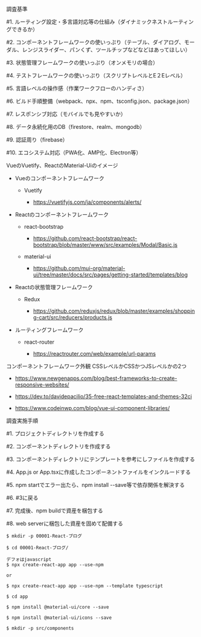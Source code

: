 調査基準

#1. ルーティング設定・多言語対応等の仕組み（ダイナミックネストルーティングできるか）

#2. コンポーネントフレームワークの使いっぷり（テーブル、ダイアログ、モーダル、レンジスライダー、パンくず、ツールチップなどなどはあってほしい）

#3. 状態管理フレームワークの使いっぷり（オンメモリの場合）

#4. テストフレームワークの使いっぷり（スクリプトレベルとE２Eレベル）

#5. 言語レベルの操作感（作業ワークフローのハンディさ）

#6. ビルド手順整備（webpack、npx、npm、tsconfig.json、package.json）

#7. レスポンシブ対応（モバイルでも見やすいか）

#8. データ永続化用のDB（firestore、realm、mongodb）

#9. 認証周り（firebase）

#10. エコシステム対応（PWA化、AMP化、Electron等）

VueのVuetify、ReactのMaterial-Uiのイメージ

- Vueのコンポーネントフレームワーク

  - Vuetify

    - https://vuetifyjs.com/ja/components/alerts/

- Reactのコンポーネントフレームワーク

  - react-bootstrap

    - https://github.com/react-bootstrap/react-bootstrap/blob/master/www/src/examples/Modal/Basic.js

  - material-ui

    - https://github.com/mui-org/material-ui/tree/master/docs/src/pages/getting-started/templates/blog

- Reactの状態管理フレームワーク

  - Redux

    - https://github.com/reduxjs/redux/blob/master/examples/shopping-cart/src/reducers/products.js


- ルーティングフレームワーク

  - react-router

    - https://reactrouter.com/web/example/url-params

コンポーネントフレームワーク外観 CSSレベルかCSSかつJSレベルかの2つ

  - https://www.newgenapps.com/blog/best-frameworks-to-create-responsive-websites/

  - https://dev.to/davidepacilio/35-free-react-templates-and-themes-32ci

  - https://www.codeinwp.com/blog/vue-ui-component-libraries/


調査実施手順

#1. プロジェクトディレクトリを作成する

#2. コンポーネントディレクトリを作成する

#3. コンポーネントディレクトリにテンプレートを参考にしファイルを作成する

#4. App.js or App.tsxに作成したコンポーネントファイルをインクルードする

#5. npm startでエラー出たら、npm install --save等で依存関係を解決する

#6. #3に戻る

#7. 完成後、npm buildで資産を梱包する

#8. web serverに梱包した資産を固めて配備する

```
$ mkdir -p 00001-React-ブログ

$ cd 00001-React-ブログ/

デフォはjavascript
$ npx create-react-app app --use-npm

or

$ npx create-react-app app --use-npm --template typescript

$ cd app

$ npm install @material-ui/core --save

$ npm install @material-ui/icons --save

$ mkdir -p src/components
```

